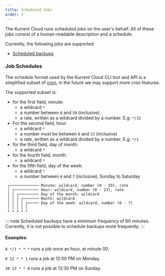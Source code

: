 ```yaml
---
title: Scheduled Jobs
order: 3
---
```


The Kurrent Cloud runs scheduled jobs on the user's behalf. All of these jobs consist of a human-readable description and a schedule.

Currently, the following jobs are supported:
* [Scheduled backups](./#scheduled-backups)

### Job Schedules

The schedule format used by the Kurrent Cloud CLI tool and API is a simplified subset of [cron](https://en.wikipedia.org/wiki/Cron#Overview), in the future we may support more cron features.

The supported subset is:

* for the first field, minute:
    * a wildcard `*`
    * a number between `0` and `59` (inclusive).
    * a rate, written as a wildcard divided by a number. E.g:  `*/15`
* For the second field, hour:
    * a wildcard `*`
    * a number must be between `0` and `23` (inclusive)
    * a rate, written as a wildcard divided by a number. E.g:  `*/1`
* for the third field, day of month:
    * a wildcard `*`
* for the fourth field, month:
    * a wildcard `*`
* for the fifth field, day of the week:
    * a wildcard `*`
    * a number between `0` and `7` (inclusive), Sunday to Saturday

```
 ┌───────────── Minute: wildcard, number (0 - 59), rate
 │ ┌─────────── Hour: wildcard, number (0 - 23), rate
 │ │ ┌───────── Day of the month: wildcard
 │ │ │ ┌─────── Month: wildcard
 │ │ │ │ ┌───── Day of the week: wildcard, number (0 - 7)
 │ │ │ │ │
 * * * * *
```

::: note
Scheduled backups have a minimum frequency of 60 minutes. Currently, it is not possible to schedule backups more frequently.
:::

#### Examples:

`0 */1 * * *` runs a job once an hour, at minute 00.

`0 12 * * 1` runs a job at 12:00 PM on Monday.

`30 13 * * 0` runs a job at 13:30 PM on Sunday.

